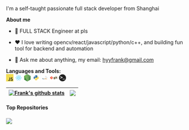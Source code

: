 

I'm a self-taught passionate full stack developer from Shanghai

**About me**

- 💼 FULL STACK Engineer at pls

- ❤️ I love writing opencv/react/javascript/python/c++, and building fun tool for backend and automation

- 💬 Ask me about anything, my email: hyyfrank@gmail.com



**Languages and Tools:**   
<code><img height="20" src="https://raw.githubusercontent.com/github/explore/80688e429a7d4ef2fca1e82350fe8e3517d3494d/topics/javascript/javascript.png"></code>
<code><img height="20" src="https://raw.githubusercontent.com/github/explore/80688e429a7d4ef2fca1e82350fe8e3517d3494d/topics/react/react.png"></code>
<code><img height="20" src="https://raw.githubusercontent.com/github/explore/80688e429a7d4ef2fca1e82350fe8e3517d3494d/topics/nodejs/nodejs.png"></code>
<code><img height="20" src="https://raw.githubusercontent.com/github/explore/80688e429a7d4ef2fca1e82350fe8e3517d3494d/topics/python/python.png"></code>
<code><img height="20" src="https://raw.githubusercontent.com/github/explore/80688e429a7d4ef2fca1e82350fe8e3517d3494d/topics/mysql/mysql.png"></code>
<code><img height="20" src="https://raw.githubusercontent.com/github/explore/80688e429a7d4ef2fca1e82350fe8e3517d3494d/topics/git/git.png"></code>
<code><img height="20" src="https://raw.githubusercontent.com/github/explore/80688e429a7d4ef2fca1e82350fe8e3517d3494d/topics/terminal/terminal.png"></code>


| <a href="https://github.com/hyyfrank/github-readme-stats"><img align="center" src="https://github-readme-stats.vercel.app/api?username=hyyfrank&show_icons=true&include_all_commits=true&theme=buefy&hide_border=true" alt="Frank's github stats" /></a> | <a href="https://github.com/hyyfrank/github-readme-stats"><img align="center" src="https://github-readme-stats.vercel.app/api/top-langs/?username=hyyfrank&layout=compact&theme=buefy&hide_border=true" /></a> |
| ------------- | ------------- |

#### Top Repositories


<a href="https://github.com/hyyfrank/hyyfrank.github.io">
  <img align="center" src="https://github-readme-stats.vercel.app/api/pin/?username=hyyfrank&repo=hyyfrank.github.io&theme=buefy" />
</a>

<br />
<br />

